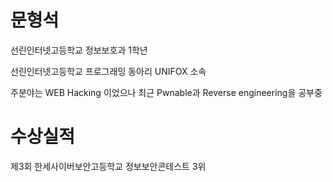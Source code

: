 
# 문형석
선린인터넷고등학교 정보보호과 1학년

선린인터넷고등학교 프로그래밍 동아리 UNIFOX 소속

주분야는 WEB Hacking 이었으나 최근 Pwnable과 Reverse engineering을 공부중

# 수상실적
제3회 한세사이버보안고등학교 정보보안콘테스트 3위
